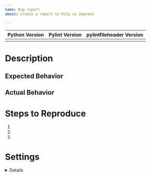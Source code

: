 ```yaml
---
name: Bug report
about: Create a report to help us improve

---
```


<!-- Please fulfill the table below-->
| Python Version | Pylint Version | pylintfileheader Version |
| -------------- | -------------- | ------------------------ |
|                |                |                          |

# Description
<!-- Please add a brief description of the error you are receiving here.-->


## Expected Behavior
<!-- How should the package act? -->


## Actual Behavior
<!-- How is the package actually behaving? -->


# Steps to Reproduce
<!-- Please add here all necessary steps that need to be taken to reproduce the behavior. -->
1. 
2. 
3. 

# Settings
<details><pre><code>
<!-- Please add all "pylint" settings of your .pylintrc here -->

</code></pre></details>
